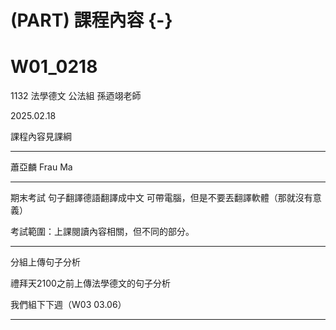 # (PART) 課程內容 {-}

# W01_0218


1132 法學德文 公法組 孫迺翊老師

2025.02.18

課程內容見課綱


---

蕭亞麟 Frau Ma

---


期末考試 句子翻譯德語翻譯成中文 可帶電腦，但是不要丟翻譯軟體（那就沒有意義）

考試範圍：上課閱讀內容相關，但不同的部分。



***

分組上傳句子分析

禮拜天2100之前上傳法學德文的句子分析


我們組下下週（W03 03.06）




***



